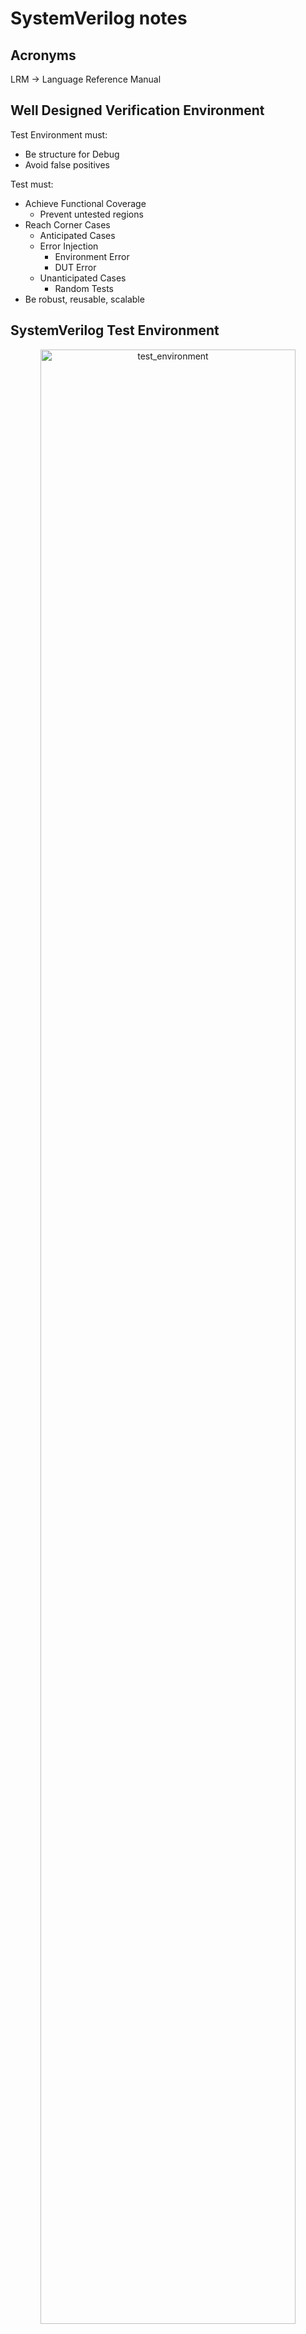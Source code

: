 # SystemVerilog notes

## Acronyms

LRM -> Language Reference Manual

## Well Designed Verification Environment

Test Environment must:

- Be structure for Debug
- Avoid false positives

Test must:

- Achieve Functional Coverage
  - Prevent untested regions
- Reach Corner Cases
  - Anticipated Cases
  - Error Injection
    - Environment Error
    - DUT Error
  - Unanticipated Cases
    - Random Tests
- Be robust, reusable, scalable

## SystemVerilog Test Environment

<div style="text-align: center;">
  <img src="img/test_environment.svg" alt="test_environment" width=90%"/>
</div>

## SystemVerilog - Key Features

SystemVerilog introduces two new design units

- The `program` block (**NOT RECOMMENDED TO USE**)
  - Use `module` instead
  - Is where you develop testbench code
  - Is entry point for testbench execution
- The `interface`
  - Is mechanism to connect testbench to DUT
  - Is a named bundle of wires
  - Can be passed just like a port in a port list
  
SystemVerilog testbenches uses Object Oriented Programming (OOP)

- Uses `class` definition

## Program Block - Encapsulate Test Code

The `program` block provides

- Entry point to test execution
- Scope for program-wide data and routines
- Race-free iteration between testbench and design

Develop test code in `program` code

- Can also use a `module` block

```verilog
program automatic test(router_if.TB vif);
  initial begin
    run();
  end
  
  task run();
  ...
  endtask : run
endprogram : test
```

## Interface - Encapsulate Connectivity

An `interface` encapsulates the communication between DUT and testbench including

- Connectivity (signals) - name bundle of wires
  - One or more bundles to connect modules and tests
  - Can be reused for different tests and devices
- Directional information (`modports`)
- Timing (`clocking` blocks)
- Functionality (`task`, `function`, assertions, `initial/always` blocks)

Solves many problem with traditional connections

- Port list for he connections are compact
- Easy to add new connections
- Opportunity to pass DUT connections throughout the testbench (virtual interfaces)

## Comparing SystemVerilog Containers

| `module`           | `interface`        | `program`     | `class`       |
| ------------------ | ------------------ | ------------- | ------------- |
| modules intance    |                    |               |               |
| interface instance | interface instance |               |               |
| `clocking`         | `clocking`         | `clocking`    |               |
| `class`            | `class`            | `class`       | `class`       |
| object             | object             | object        | object        |
| `reg (logic)`      | `reg (logic)`      | `reg (logic)` | `reg (logic)` |
| variable           | variable           | variable      | variable      |
| `wire`             | `wire`             | `wire`        |               |
| `assign`           | `assign`           | `assign`      |               |
| `initial/always`   | `initial/always`   | `initial`     |               |
| `task`             | `task`             | `task`        | `task`        |
| `function`         | `function`         | `function`    | `function`    |

## Interface - An Example

The RTL code is connected with bundled signals

```verilog
module test(simple_bus sb);
...
endmodule
```

```verilog
module cpu(simple_bus sb);
...
endmodule
```

```verilog
interface simple_bus();
  logic req, gnt;
  logic [7:0] addr;
  wire  [7:0] data;
  logic [7:0] mode;
  logic start, rdy;
endinterface
```

```verilog
module top;
  logic clk = 0;
  always begin
    #10 clk = !clk;
    simple_bus sb(clk);
    test t1(sb);
    cpu c1(sb);
  end
endmodule
```

## Synchronous Timing: `clocking` Blocks

Are just for testbench

- Emulates the launch and captures flops at IO of DUT

Create explicit synchronous timing domains

- All signals driven or sampled at clocking event
  - By default all interface signals are asynchronous
- Interaction between testbench and DUT ideally happens only at clock edges (cycle-based)

Specify signal direction

- Outputs can not be sampled
- Input signals cannot be driven

Multiple clocking blocks supported

- Active driver
- Reactive driver
- Monitor

```verilog
clocking cb @(posedge clock);
  default input #1ns output #1ns;
  output reset_n;
  output din;
  output frame_n;
  output valid_n;
  input  dout;
  input  valido_n;
  input  busy_n;
  input  frameo_n;
endclocking : cb
```

## Signal Direction Using `modport`

Enforce signal access and direction with `modport`

```verilog
interface router_if (input logic clock);
  logic         reset_n;
  ...
  logic [15:0]  frameo_n;

  clocking cb @(posedge clock);
    default input #1ns output #1ns;
    output reset_n;
    ...
    input  frameo_n;
  endclocking : cb

  modport DUT(input reset_n, input din, output dout, ...);
  modport TB(clocking cb, output reset_n);
endinterface: router_if
```

```verilog
module test (router_if.TB vif);
  initial begin
    vif.reset_n = 'd0;
    vif.cb.frame_n <= '1;
    vif.cb.valid_n <= '1;
  end
endmodule : test
```

```verilog
module router (router_if.DUT vif, input logic clock);
...
endmodule : router
```

## A complete `interface`

```verilog
interface router_if (input logic clock);
  // Named bundle of asynchronous signals
  logic         reset_n;
  logic [15:0]  din;
  logic [15:0]  frame_n;
  logic [15:0]  valid_n;
  logic [15:0]  dout;
  logic [15:0]  valido_n;
  logic [15:0]  busy_n;
  logic [15:0]  frameo_n;

  // Create synchronous behavior by placing into `clocking` block
  clocking cb @(posedge clock);
    default input #1ns output #1ns;  // Sample and drive skews
    output reset_n;
    output din;
    output frame_n;
    output valid_n;
    input  dout;
    input  valido_n;
    input  busy_n;
    input  frameo_n;
  endclocking : cb

  // Defines access and direction with modport
  modport TB(clocking cb, output reset_n);  // Synchronous and Asynchronous behavior
endinterface: router_if
```

## Driving and Samplign DUT Signals

DUT signals are driven in the device driver

DUT signals are sampled in the device monitor

## SystemVerilog Testbench Timing

Clocking clock emulates synchronous drives and samples

- Driving and sampling events occur at clocking event

<div style="text-align: center;">
  <img src="img/systemverilog_timing.svg" alt="systemverilog_timing" width=90%"/>
</div>

$$
\begin{array}{lll}
\text{Sample} & = & t_{0} - \text{Input Skew} \\
\text{Drive}  & = & t_{0} + \text{Output Skew}
\end{array}
$$

## Input and Output Skews

<div style="text-align: center;">
  <img src="img/sv_skew.svg" alt="sv_skew" width=90%"/>
</div>

Output Skew is the `clk2q` delay of the launch flop for the DUT input

- Defaults to `#0`

Input Skew is the `setup` time of the capture flop for the DUT output

- Defaults to `#1step` - preponed region of simulation step

## SystemVerilog Scheduling

Each time slot is divided into 5 major regions

- `Preponed` Sample signal before any changed (`1#step`)
- `Active`   Design simulation (`modules`), including NBA (Non-Blocking Assignments)
- `Observed` Assertions evaluated after design executes
- `Reactive` Testbench activity (`program`)
- `Postponed` Read only phase

| Region      | Activity   |
| ----------- | ---------- |
| `Preponed`  | sample     |
| `Active`    | design     |
| `Observed`  | assertions |
| `Reactive`  | testbench  |
| `Postponed` | `$monitor` |

## Synchronous Drive Statements

```verilog
interface.cb.signal <= <values|expression>;
```

Drive must be non-blocking

Driving of input signals is not allowed

Example:

```verilog
vif.cb.din[3] <= var_a;
```

## Sampling Synchronous Signals

```verilog
variable = interface.cb.signal;
```

Variable is assigned the sampled value

- Value that the clocking clock sampled at the most recent clocking event

Avoid non-blocking assignment

Sampling of output signal is not allowed

Example:

```verilog
data[i] = vif.cb.dout[7];
```

## Using Interface in Program

```verilog
// Pass modport as port list
program automatic test(router_if.TB vif);
  initial begin
    reset();
  end
  
  task reset();
    vif.reset_n = 1'b0;          // Asynchronous signals are driven without reference to clocking block
    vif.cb.frame_n <= 16'hffff;  // Synchronous signals are referenced via clocking block
    vif.cb.valid_n <= ~('b0);
    repeat(2) @(vif.cb);
    vif.cb.reset_n <= 1'b1;
    repeat(15) @(vif.cb);        // Advance clock cycles via clocking block
  endtask

endprogram: test
```

## Complete Top-Level Harness

Instantiate test program and interface in harness file

```verilog
// Legacy DUT (wires)
module router(
  reset_n, din, frame_n, valid_n, dout,
  valido_n, busy_n, frameo_n
);
...
endmodule
```

```verilog
module router_test_top;
  parameter simulation_cycle = 100;
  bit SystemClock;

  // Instantiate interface
  router_if vif(SystemClock);    // Connect SystemCLock to interface block
  
  // Instantiate test program
  test router_test(vif)

  // Instantiate DUT using interface connection
  router dut(
    .reset_n   (vif.reset_n),
    .din       (vif.din),
    .frame_n   (vif.frame_n),
    .valid_n   (vif.valid_n),
    .dout      (vif.dout),
    .valido_n  (vif.valido_n),
    .busy_n    (vif.busy_n),
    .frameo_n  (vif.frameo_n)
  );
  
endmodule
```

## Compile RTL and Simulate with VCS

Compile HDL code: (generate `simv` simulation binary)

```plain
top_test.sv    // Test code
router_if.sv   // Interface
tb.sv          // Harness
router.sv      // RTL
```

This is the basic way to compile and simulate:

```plain
vcs -sverilog -debug_access+all tb.sv test.sv router_if.sv router.v
```

```plain
./simv
```

But it is recommended to use a Makefile instead:

```makefile
ROOT_DIR := $(CURDIR)
CUR_DATE := $(shell date +%Y-%m-%d_%H-%M-%S)
RUN_DIR := $(CURDIR)/work

SEED ?= 1
PLUS ?=

RTL_PATH = $(abspath $(ROOT_DIR)/../rtl)
RTL_FILES = $(RTL_PATH)/router.v
SVE = -F $(ROOT_DIR)/sve.f
FILES = $(RTL_FILES) $(SVE)

VCS = vcs -full64 -sverilog \
   -lca -debug_access+all -kdb +vcs+vcdpluson \
   -timescale=1ns/100ps $(FILES) -l comp.log \
   -top tb

SIM_OPTS = -l simv.log \
            +$(PLUS)

.PHONY: compile clean help

all: help

compile: 
 @mkdir -p $(RUN_DIR)/sim
 cd $(RUN_DIR)/sim && $(VCS)

sim: 
 cd $(RUN_DIR)/sim && ./simv +ntb_random_seed=${SEED} $(SIM_OPTS)

random: 
 cd $(RUN_DIR)/sim && ./simv +ntb_random_seed_automatic $(SIM_OPTS)

verdi:
 cd $(RUN_DIR)/sim && verdi -dbdir ./simv.daidir -ssf ./novas.fsdb -nologo &

clean:
 rm -rf $(RUN_DIR)

help: 
 @echo ""
 @echo "=================================================================="
 @echo ""
 @echo "---------------------------- Targets -----------------------------"
 @echo " compile             : Runs compilation"
 @echo " sim                 : Runs simulation with default seed"
 @echo " random              : Runs simulation with random seed"
 @echo " clean               : Delete work/ directory"
 @echo "=================================================================="
 @echo ""
 @echo "--------------------------- Variables ----------------------------"
 @echo "  SEED                : Random seed used, must be an integer > 0"
 @echo "  PLUS                : Add extra flags in simv command"
 @echo ""
```

`sve.f` (Simulation Verification Environment) files

```plain
+incdir+tests
+incdir+tb
+incdir+sv
sv/router_if.sv
test/top_test.sv
tb/tb.sv
```

For more information about all the flags refer to [VCS/SIMV docs](vcs_simv_docs.md).

## SystemVerilog Run-Time Options

Pass values form simulation command line using `+argument`

Retrieve `+argument` value with `$value$plusargs()`

```verilog
initial begin : proc_user_args
  int value;
  if ($value$plusargs("custom=%d", value)) begin
    $display("The value is: %2d", value);
  end else begin
    $display("Using default seed");
  end
end : proc_user_args
```

```plain
./simv +custom=10
```

Create your own argument options for simulation control and debug

## SystemVerilog Testbench Code Structure: `module`

Test code can be embedded inside `module` block

- `module` is instantiated in the top-level harness file

```verilog
// Compile unit scope variables
`include <files>
module name(interface);
  `include <files>
  // Program global scope variables
  initial begin
  // Local scope variables
  // Top-level test code
  end
  
  task task_name(...);
  // task local scope variables
  // task code
  endtask
endmodule
```

```verilog
module test(...);
  initial begin
    $fsdbDumpvars;
    reset();
  end
  task reset(...);
  ...
  endtask
endmodule
```

```verilog
module tb;
  router_if vif(SystemClock);
  test top_test(vif);
  router dut (...);
endmodule
```

## Lexical Convention

Same as Verilog

- Case sensitive identifiers (names)
- White spaces are ignored except within strings
- Comments
  - Single line `//`
  - Multi line `/* */`

Number format

```plain
<size>'<base><number>
```

```plain
'b  (binary)        :[01xXzZ]
'd  (decimal)       :[0123456789]
'o  (octal)         :[01234567xXzZ]
'H  (HEXADECIMAL)   :[0123456789ABCDEEFABCDEEFxXzZ]
```

Can be padded with `_` (underscore) for readability

```plain
16'b_1100_1011_1010_0010
32'h_beef_cafe
```

## Data types

A datatype is a set of values (2-state or 4-state) that can be used to declare data objects or to define user-defined data types
The Verilog data types have 4-state values: (`0`, `1`, `Z`, `X`).

SystemVerilog adds 2-state value types based on bit:

- Has values 0 and 1 only.
- Direct replacements for reg, logic or integer.
- Greater efficiency at higher-abstraction level modeling (RTL).
- You can add the `unsigned` keyword after as a modifier.

| Type       | Description                     | Sign             |
| ---------- | ------------------------------- | ---------------- |
| `bit`      | Single bit, Scalable to vector  | Default unsigned |
| `byte`     | 8-bit vector or ASCII character | Default signed   |
| `shortint` | 16-bit vector                   | Default signed   |
| `int`      | 32-bit vector                   | Default signed   |
| `longint`  | 64-bit vector                   | Default signed   |

The keyword `logic` defines that the variable or net is a 4-state data type.

## 2-State (1|0) Data Types (1/3)

```plain
bit [msb:lsb] var_name [=initial_value]
```

Better compiler optimizations for better performance

Variable initialized to `'0` if `initial_value` is not specified

- `'0` is unsized literal, it will expand the variable name to the number of bits automatically

Assigned `0` for `x` or `z` value assignments

- Sized as specified
- Defaults to `unsigned`

```verilog
bit flag;
bit[15:0] sample, temp = 16'hdeed;
bit[7:0] a = 8'b1;         //  8'b0000_0001
bit[7:0] b =  'b1;         //  8'b0000_0001
bit[7:0] c =  '1;          //  8'b1111_1111
bit[32:0] signed ref_data = -155;
```

## 2-State (1|0) Data Types (2/3)

```plain
2-state-type variable_name [=initial_value];
```

Sized integral 2-state data types:

- `byte`     - 8-bit signed data type
- `shortint` - 16-bit signed data type
- `int`      - 32-bit signed data type
- `longint`  - 64-bit signed data type

```verilog
shortint temp = 256;
int sample, ref_data = -9876;
longint a, b;
longint unsigned testdata;
```

## 2-State (1|0) Data Types (3/3)

Real 2-state data types:

- `real`      - Equivalent to `double` in C
- `shortreal` - Equivalent to `float` in C
- `realtime`
  - 64-bit real variable for use with `$realtime`
  - Can be used interchangeably with `$real` variables

```verilog
real alpha = 100.3, cov_result;
realtime t64;
t64 = $realtime;
cov_result = $get_coverage();
if (cov_result == 100.0) begin
...
end
```

## 4-State (1|0|X|Z) Data Types (1/2)

```plain
reg | logic [msb:lsb] variable_name [=initial_value]
```

Variables must be 4-state to emulate correct hardware behavior in simulation

- `reg` and `logic` are synonyms
- Used to drive/store DUT interface signals in testbench
- Initialized to `'x` if initial_value is not specified
  - `'x` in unsized literal
- Can be used in continuous assignment (single drive only), unlike `reg`
- Can be used as outputs of modules
- Defaults to `unsigned`

```verilog
logic[15:0] sample = '1, ref_data = 'x;
assign sample = vif.cb.dout;
```

## 4-State (1|0|X|Z) Data Types (2/2)

Sized 4-state data types

```verilog
integer variable_name [=initial_value]
```

- 32-bit signed data type

```verilog
time variable_name [=initial_value]
```

- 64-bit unsigned data type

```verilog
integer a = -100, b;
time current_time;
b = -a;
current_time = $time;
if (current_time > 100ms)
```

You can use time units in SystemVerilog

## String Data Type

```verilog
string variable_name [=initial_value]
```

Default to empty string `""`

Can be created with `$sformatf()` system function

Built-in operator and methods:

- `==`, `!=`, `compare()`, and `icompare()`
- `itoa()`, `atoi()`, `atohex`, `toupper()`, `tolower()`, etc
- `len()`, `getc()`, `putc()`, `substr()`
- See SystemVerilog LRM for more

```verilog
string name, s = "Now is the time";
for (int i=0; i<4; i++) begin
  name = $sformatf("string%0d", i);
  $display("%s, upper: %s", name, name.toupper());
end
s.put(s.len()-1, s.getc(5))
$display(s.substr(s.len()-4, s.len()-1))
```

`sformat`: This function formats a string and stores the result in a pre-existing string variable. It returns an integer indicating the number of characters written. You must pass the string variable as the first argument.

```verilog
string formatted_str;
int len = sformat(formatted_str, "Value: %0d", 42);
```

`sformatf`: This function works like sprintf in C. It formats a string and returns the result directly as a string without needing a pre-existing variable.

```verilog
string formatted_str = sformatf("Value: %0d", 42);
```

## Enumerated Data Types

Define enumerated type

```verilog
typedef enum [data_type] {named constants} enumtype;
```

Declare enum variables

```verilog
enumtype var_name [=initial_value];
```

- Data type default to `int`
- Variable initialized to `'0` if `initial_value` is not specified (`x` for a 4 state data_type)
- `enum` can be displayed as ASCII or value

```verilog
typedef enum bit[2:0] {IDLE=1, TEST, START} state_e;
state_e current, next = IDLE;
$display("current = %0d, next = %s", current, next);
$display("next = %p", next);
```

## Data Arrays - Fixed-size Arrays (1/4)

```verilog
type array_name[size] = [=initial_value];
```

```verilog
interger numbers[5];                       // arrays of 5 integers, indexed 0 - 4
int b[2] = '{3,7};                         // b[0] = 3, b[1] = 7

bit[31:0] c[2][3] = '{{3,7,1},{5,1,9}};    // Multidimensional
byte d[7][2] = '{default:-1};              // all elements set = -1

bit[31:0] a[2][3] = c;                     // array copy - types and sizes must be same
for (int i=0; i<$dimensions(a), i++) begin
  $display($size(a, i+1));                 // 2 3 32
end
```

`$size` returns size of particular dimension

`$dimensions` returns number of dimensions

## Data Arrays - Dynamic Arrays (2/4)

```verilog
type array_name[size] = [=initial_value];
```

Array size allocated at runtime with constructor

```verilog
logic[7:0] ID[], array1[] = new[16];
logic[7:0] data_array[], mdim[][];

ID = new[100];                     // allocate memory

data_array = new[ID.size()] (ID);  // copy types must match, constructor and copy
data_array = ID                    // Just copy

ID = new[ID.size() * 2] (ID);      // double the size of ID
ID = data_array;                   // ID resized to match data_array
data_array.delete();               // de-allocate memory
```

## Data Arrays - Queues (3/4)

```verilog
type array_name[$[:bound]] = [=initial_value];
```

You do not have to specify the size

Array memory allocated and de-allocated at runtime with

- `push_back()`, `push_front()`, `intert()`
- `pop_back()`, `pop_front()`, `delete()`

Can not be allocated with `new[]`

- `bit[7:0] ID[$] = new[16];  // Compilation error`

Index `0` refers to lower (first) index in queue

Index `$` refers to upper (last) index in queue

Can be operated on as an array, FIFO or stack

Optional bound in declaration is last index

```verilog
int j = 2;
int q[$] = {0,1,3,6};     // note no '
int b[$] = {4,5};         // note no '
q.insert(2,j);            // {0,1,2,3,6}
q.insert(4, b);           // {0,1,2,3,4,5,6}
q.delete(1);              // (0,2,3,4,5,6}
q.push_front(7);          // (7,0,2,3,4,5,6} 
j = q.pop_back();         // (7,0,2,3,4,5}   j = 6
q.push_back(8);           // {17,0,2,3,4,5,8} 
$display(q.size());       // 7
$display("%p", q);        // '{17,0,2,3,4,5,8}
q.delete();               // delete all elements
$display(q.size());       // 0
```

## Data Arrays - Associative Arrays (4/4)

```verilog
type array_name[index_type];   // indexed by specific type
```

Similar to a hash table in another languages

Index type can be any numerical, string or class type

Dynamically allocates and de-allocated

```verilog
integer ID_array[bit[15:0]];
ID_array[71] = 99;            // allocate memory
ID_array.detele(71);          // de-allocate one element
ID_array.detele();            // de-allocate all elements
```

Array can be traversed with

- `first()`, `next()`, `prev()`, `last()`

Number of allocated elements can be determined with call to `num()`

Existence of a valid index can be determined with call to `exits()`

```verilog
byte opcode [string], t[int], a[int]; int index;

opcode["ADD"] = -8;                             // create index "ADD" memory
for(int i=0; i<10; i++) begin
  t[1<<i] = i;                                  // create 10 array elements
end

a = t;                                          // array copy

$display ("num of elements in t is: 80d", t.num());

// process each element
if (t.first (index)) begin                      // locate first valid index
  $display("t[%0d] = %0d", index, t[index]);
  while(t.next(index)) begin                    // locate next valid index
    $display("t[%0d] = %0d", index, t[index]);
  end
end  // better to use `foreach` loop
```

## Array Loop Support and Reduction Operator

Loop: `foreach`

Support all array types

```verilog
int data[] = '{1,2,3,4,5,6,7}, qd[$][];
qd.push_back(data);
foreach(data[i]) begin
  $display("data[%0d] = %0d", i, data[i]);
end
// foreach(qd[i,j])  // to loop through 2-dimensional array
```

Reduction operators

```verilog
$display("sum of array content = %0d", data.sum());
$display("product value is %0d", data.product());
$display("and'ed value is = %0d", data.and());
$display("or'ed value is = %0d", data.or());
$display("xor'ed value is = %0d", data.xor());
```

## Array Methods (1/4)

```verilog
function array_type[$] array.find() with (expression)
```

- Finds all the elements satisfying the `with` expression
- Matching elements are returned as a queue

```verilog
function int_or_index_type[$] array.find_index() with (expression)
```

- Finds all indices satisfying the `with` expression
- Matching indices are returned as a queue

`item` references the array element during search

Empty queue is returned when match fails

## Array Methods (2/4)

Example: `find()` and `find_index()`

```verilog
module test;
  bit[7:0] SQ_array[$] = {2,1,8,3,5};
  bit[7:0] SQ[$];
  int idx[$];

  initial begin
    SQ = SQ_array.find() with ( item > 3 );            // item is default iterator variable
                                                       // SQ[$] contains 8,5
    idx = SQ_array.find_index(addr) with ( addr > 3 ); // addr is user defined iterator variable
                                                       // idx[$] contains 2,4
  end
endmodule
```

## Array Methods (3/4)

```verilog
function array_type[$] array.find_first() with ([expr]|1)
```

- First index satisfying the `with` expression is returned in `array_type[0]`

```verilog
function int_or_index_type[$] array.find_first_index() with ([expr]|1)
```

- First index satisfying the `with` expression is returned in `int_or_index_type[0]`

Always returns a queue of one or zero elements

- Empty queue is returned when match fails

If `with` expression is 1, first element or index is returned

`with` is mandatory for both methods

- `item` in expression references array element during search

## Array Methods (4/4)

Example: `find_first()` and `find_first_index()`

```verilog
module test;
  int array[] = new[5];
  int idx[$], val[$], dyn_2d[][], mixed_2d[$][];
  
  initial begin
    foreach(array[i]) begin
      array[i] = 4 - 1;
      val = array.find_first() with (item > 3);         // val[0] == 4
      idx = array.find_first_index() with (item < 0);   // idx == {}
    end
  end
endmodule
```

More array methods available - check LRM

## Data Arrays - Out-of-Bounds Access

Multiple dimensions are supported for all unpacked array types

- Can be heterogenous
  - eg. `int data[][]`, `bit[3:0] q_aa[$][string]`

For all unpacked array types - in their first (lowest) dimension

- Out-of-bounds write is ignored except for

```verilog
int addr[$:4] = {0,1,2,3,4}; addr.push_back(10); addr[0] = addr[5];
```

- Associative arrays (which cannot be bounded)
- Bounded queues - warning issued for out-of-bound write
- Out-of-bound read returns `'0` for 2-state, `'x` for 4-state arrays

## Array Summary

| Type        | Memory                                             | Index     | Example (performance)         |
| ----------- | -------------------------------------------------- | --------- | ----------------------------- |
| Fixed Size  | Allocated at compile time, unchangeable afterwards | Numerical | `int addr[5];     (fast)`     |
| Dynamic     | Allocated at run time, changeable at run-time      | Numerical | `logic flags[];   (fast)`     |
| Queue       | Push/pop/copy at run-time to change size           | Numerical | `int in_use[$];   (fast)`     |
| Associative | Write at run-time to allocate memory               | Typed*    | `state d[string]; (moderate)` |

> Note: The index of associative arrays should always be typed

Standard array - All memory elements allocated, even if unused

Associative array - Unused elementes do not use memory

## `struct` - Data Structure

Defines a wrapper for a set of variables

- Similar to C `struct` of VHDL `record`

- Integral variables can be attributed for randomization using `rand` or `randc`

```verilog
typedef struct {
  data_type variable0;
  data_type variable1;
} struct_type;
```

```verilog
typedef struct {
  rand int my_int;
  real my_real;             // Can not randomize `real` variables
} my_struct;

my_struct var0, var1;
var0 = {32, 100.2};
var1 = {default:0};        // Both fields set to 0
var1.my_int = var0.my_int;
```

## `union` - Data Union

Overloading variable definition similar to C `union`

- `packed` and unpacked unions supported in VCS
  - All members of packed must be of same size unless `tagged`
  - VCS can not randomize unions

`union packed`

```verilog
typedef union packed {
  data_type variable0;
  data_type variable1;
} union_type;
```

Example:

```verilog
typedef union packed {
  int my_int;              // All members must have same size
  bit [2][15:0] my_val;
} my_union;

my_union var1, var1;
var0.my_int = 32;
var1.my_val = 100;
var1.my_int = var0.my_int; // Different view of same data
```

`union tagged packed`

```verilog
union tagged packed {
  data_type0 variable0;
  data_type1 variable1;
} union_variable;
```

Example:

```verilog
union tagged packed {
  int my_i;
  bit my_r;                  // tagged union members may have different size
} my_var0, my_var1;

my_var0.my_i = 32;
my_var1.my_r = '1;
my_var1.my_i = my_var0.my_i; // Wrong
```

For union tagged packed once you have use one variable you can not use the other.

## System Functions: Randomization

`$urandom`: Return a 32-bit unsigned random number

- Initial seed can be set with run-time switch: `+ntb_random _seed=seed_value`
- Object/Thread/Scope level seed can be set with `srandom(seed)`
- `$random` Verilog function gives poor distribution and repetability (**DO NOT USE**)

`urandom_range(max, [min])`: Return a 32-bit unsigned ranfom number in specified range

- `min` is 0 if not specified

`randcase`: Select a weighted executable statement

```verilog
randcase
  10 : f1();
  20 : f2();                 // f2() is twice as likely to be executed as f1()
  50 : x = 100;
  30 : randcase ... endcase; // randcase can be nested
endcase
```

## User Defined Types and Type Cast

Use `typedef` to create an alias for another type

```verilog
typedef bit[31:0] uint;
typedef bit[5:0]  bsix_t;   // Define a new type
bsix_t my_var;              // Create 6-bit variable
```

Use `<type>'(value|variable)` to convert data types (static cast - checks done at compile-time)

```verilog
bit[7:0]  payload[];
// int is a sindned type. Use cara when randomizing
int temp = $urandom();                     // temp can be negative
payload = new[(temp % 3) + 2];             // (temp % 3) can be -2
payload = new[(uint'(temp) % 3) = 2];      // temp cast to uint
payload = new[(unsigned'(temp) % 3) = 2];  // can also cast to unsigned
```

## Operators

| Operator    | Description              |
| ----------- | ------------------------ |
| `+ - * /`   | arithmetic               |
| `%`         | modulus div ision        |
| `++ --`     | increment, decrement     |
| `> >= < <=` | relational               |
| `!`         | logical negation         |
| `&&`        | logical and              |
| `\|\|`      | logicar or               |
| `==`        | logical equiality        |
| `!=`        | logical inequality       |
| `===`       | case equality            |
| `!==`       | case inequality          |
| `==?`       | wildcard case equality   |
| `!=?`       | wildcard case inequality |
| `<<`        | logical shift left       |
| `>>`        | logical shift right      |
| `<<<`       | arithmetic shift left    |
| `>>>`       | arithmetic shift right   |
| `~`         | bitwise negation         |
| `&`         | bitwise and              |
| `&~`        | bitwise nand             |
| `\|~`       | bitwise nor              |
| `\|`        | bitwise inclusive or     |
| `^`         | bitwise exclusive or     |
| `^~`        | bitwise exclusive nor    |
| `{}`        | concatenation            |
| `&`         | unary and                |
| `~&`        | unary nand               |
| `\|`        | unary or                 |
| `~\|`       | unary nor                |
| `^`         | unary exlusive           |
| `~^`        | unary exlusive nor       |
| `?:`        | conditional (ternary)    |
| `inside`    | set membership           |
| `iff`       | qualifier                |

Assignment:

```verilog
= += -+ *= /= %= <<= >>= <<<= >>>= &= |= ^= ~&= ~|= ~^=
```

## `inside` Operator

Use `inside` operator to find an expression within a set of values

```verilog
bit[31:0] smpl, r1, r2; int golden[$] = {3,4,5};
if (smpl inside {r1, r2}) ...           // (smpl == r1 || smpl == r2)
if (smpl inside {[r1, r2]}) ...         // (smpl inside range r1 to r2)
if (result inside {1, 2, golden}) ...   // sample as {1,2,3,4,5 }
```

`inside` operator uses

- `==` operator on non-integral expressions
- `==?` on integral expression
  - `x` and `z` are ignored in set of values
  - wildcard (`?`) preferred instead of `x` and `z`

Example:

```verilog
if (result inside {3b'1?1, 3'b00?} ) // {3'b101, 3'b111, 3'b000, 3'b001}
```

## `iff` Operator

Use `iff` operator to qualify

- event controls
  - `@(vif.cb iff(vif.cb.frame[prt_id]) !== 0)`
- property execution
- coverage elements
  - cover points
  - bin of cover points
  - cross coverage
  - cross coverage bins
  
## Know Your Operators

What is printed to console with following code?

```verilog
logic[3:0] sample, ref_data;
sample = dut.cb.dout[3:0];
if (sample != ref_data) begin
  $display("Error!");
end else begin
  $display("Pass!");
end
```

- When `sample = 4'b1011 & ref_data = 4'b1010`
- When `sample = 4'b101x & ref_data = 4'b1010`
- When `sample = 4'b101x & ref_data = 4'b101x`

Avoid false positives by checking for pass condition

```verilog
sample = dut.cb.dout[3:0];
if (sample == ref_data) begin
  $display("Pass!");
end else begin
  $display("Error!");
end
```

## Sequential Flow Control

Conditionals

- `if (x == 7) a = 7; else a = 8;`
- `a = (x == y) ? 7 : 8;`
- `assert(true condition);`
- `case(expr) 0: ...; 1: ...; default: ...; endcase`

Loops

- `repeat(expr) begin ... end`
- `for(expr; expr; expr;) begin ... end`
- `forarch(array[index]) begin  ... end`
- `forever begin ... end`
- `while(expr) begin ... end`
- `do begin ... end while (expr);`
- `break` to terminate loop
- `continue` to terminate current loop iteration

## Subroutines (`task` and `function`)

Tasks can block

Functions can not block

Subroutine lifetime

- Default to `static` in `program`, `module`, `package`, `interface`
- Default to `automatic` in `class`
- Can be made `automatic`

Subroutine variables

- Default to subroutine scope and lifetime
- Can be made `automatic` or `static`

```verilog
task print_sum(ref int a[], intput int start = 0);   // Pass by value, Default value
  automatic int sum = 0;
  for (int j = start; j < a.size(); j++>) begin
    sum += a[j];
  end
  $display("Sum of array is %0d", sum);
endtask // task does not return value

print_sum(my_array)
```

```verilog
function automatic int factorial(int n);   // Pass by value
  static int shared_value = 0;
  if (n < 2) begin
    return 1;
  end else begin
    return (n * factorial(n-1) );
  end
endfunction // function return value

result = factorial(my_val);
```

Tasks are `static` by default, while functions are `automatic` by default.

The qualifier goes on the right of the `task` of `function` keyword.




## Subroutine Argument Binding and Skipping

Argument can be bounde (passed) to the subroutine by

- Position
- Name

Arguments can be skipped if they have default values

```verilog
module test;
  task tally(ref byte a[], input logic[15:0], b, c = 0, u, v);
  ...
  endtask

  initial begin
    logic[15:0] B = 100, C = 0, D = 0, E = 0;
    byte A[] = {1,3,5,8,13};                     // Skipped arguments use default value
    tally(A, B, ,D, E);                          // Arguments passed by position
    tally(.c(C), .b(B), .a(A), .u(D), .v(E) );   // Arguments passed by name
  end
endmodule
```

## Subroutine Arguments

Type and direction are both sticky

- Any following arguments default to that type and direction

| Direction   | Effect                                                                                                                                            |
| ----------- | ------------------------------------------------------------------------------------------------------------------------------------------------- |
| `input`     | copy value in at beginning - default                                                                                                              |
| `output`    | copy value out at end                                                                                                                             |
| `inout`     | copy in at beginning and copy out at return                                                                                                       |
| `ref`       | pass by reference, makes argument variable the same as the calling variable. Change to argument variable will change calling variable immediately |
| `const ref` | pass by reference but read only. Saves time and memory for passing arrays to task and functions                                                   |

Default direction is `input`, default type is `logic`

```verilog
task T3(a, b, output bit [15:0], u, v, const ref byte c[]);
// Default direction is input, default type is logic
// a, b: input logic
// u, v: output bit [15:0]
// Read-only pass via reference
```

## Output Mechanism in Tasks

`tasks` in SystemVerilog do not "return" values in the same way functions do. However, tasks can modify the variables passed to them through `output`, `inout`, or `ref` arguments, which allows the caller to receive values after the task completes.

The difference lies in how tasks and functions are designed:

- Functions return a single value and are used in expressions (e.g., `y = f(x)`).
- Tasks do not return values directly, but can modify the arguments passed to them, including multiple variables, through their `output` or `inout` arguments.

When using `output` the `task` does not "return" a value per se, but it a assigns a value to the argument. This assignment is simulat to how variables are modified by reference.

```verilog
module tb;
   int x = 10;
   int result;

   // Define a task with an output argument
   task add_one(input int a, output int b);
      b = a + 1;  // Task modifies 'b', which reflects back to the caller
   endtask

   initial begin
      // Call the task
      add_one(x, result);
      $display("Result: %0d", result);  // Displays 11
   end
endmodule
```

What Happens Here:

- The task `add_one` is called with `x` as an input (which is 10).
- The task calculates `x + 1` and assigns this value to `b`, which is an `output`.
- The caller (testbench) receives this value in the result variable.
- So, although the task doesn’t "return" a value like a function, it modifies result using the output mechanism.

Why Use output in Tasks?

You use output when:

- You want to pass a result back to the calling code without using a function (since tasks can have more than one output).
- The task is too complex to be implemented as a function, like when it requires delays (#), waits, or multiple outputs.

Differences between `output`, `inout`, and `ref`

- `output`: Used for returning a value. The value is assigned at the end of the task and passed back to the caller.
- `inout`: Used when a variable is both read and written inside the task. The argument is passed in, modified, and then passed back out.
-`ref`: Direct reference to the original variable, allowing changes inside the task to immediately affect the variable in the caller's scope.

When to Use Tasks Instead of Functions:

- Tasks allow multiple outputs.
- Tasks can perform sequential operations with delays (`#`, `@`).
- Tasks can modify external states through `output` or `inout`.

Tasks do not have a return value but instead modify arguments using the `output` direction to pass values back.

## Test for Understanding

What is the direction and data type of each argument?

```verilog

task T3(ref byte a[], logic[15:0] b, c, output u, v);
  b = c;
  foreach(a[i]) begin
    a[i] = i;
  end
endtask

initial begin
  logic[15:0] B = 100, C = 0, D = 0, E = 0;
  byte A[] = {1,3,5,8,13};
  T3(A,B,C,D,E);
  foreach(A[i]) begin
    $display(A[i]);
  end
  $display(B,C,D,E);
end
```

Output:

```plain
0
1
2
3
4
0    0    X    X
```

> Note: If the output is not assign inside the `task` it becomes `X`.

## Code block Lifetime Controls

Simulation ends when all programs/modules end

- Execution of a `program` ends when
  - All `initial` blocks in `program`/`module` reach end of code block, or `$finish` is executed

Execition of a subroutine ends when one of

- `endtask`, `endfunction` is encountered
- `return` is executed

Execution of a loop ends when one of

- `end` (of loop `begin`) is encountered
- `break` is executed

Execution of loop immediately advances to next iteration when

- `continue` is executed

## Helpful Debuggin Features

What to print for debugging?

- Use `%t` and `%m` to print the simulation time and location of call
- Indicate severity of message

```verilog
function void check();
  static int cnt = 0;
  string message;
  if (!compare(message)) begin
    // %m hierarchical path to check()
    // Indicate message severity (ERROR, DEGUB, etc.)
    // $realtime Simulation time
    $display("%m\n[ERROR]%t: %s," $realtime, message); 
    $finish;
  end
  $display("[NOTE]%t: %0d Packets passed\n" $realtime, ++cnt);
endfunction : check
```

- Use `$timeformat` to set the format to `%t`

```verilog
$timeformat( units, precision, suffix_string, minimum_field_width)
```

`$time` returns time as a 64-bit integer

`$realtime` return time as a real value

Most common timeformat is

```verilog
$timeformat(-9, 0, "ns", 10);
```

## Testbenchs Require Concurrency

Components of the testbench run concurrently

- Concurrent components run as separete threads
- The Generator and Driver are concurrent components

<div style="text-align: center;">
  <img src="img/test_env_concurrency.svg" alt="test_env_concurrency" width=90%"/>
</div>

## Concurrency in Simulator

A simulator can only execute one thread at a time in a single-core CPU

- Multiple thread waiting to execute at one simulation time point are scheduled in queues to run one-at-a-time

<div style="text-align: center;">
  <img src="img/concurrency.svg" alt="concurrency" width=90%"/>
</div>

## Creating Concurrent Threads

Concurrent threads are created in a `fork-join` block

```verilog
int a, b, c;                 // parent variables
fork
  [fork local declarations]  // visible to all child threads
  statement0;                // child thread 1
  begin                      // child thread 2
    statement1;
    statement2;              // statement1 and statement2 execute sequentially
  end
join | join_any | join_none
statement3;
```

- Statements enclose in `begin-end` in a `fork-join` block are executed sequentially as a single concurrent child thread
- No predetermined execution order for concurrent threads

## How Many Child Threads?

A: 

```verilog
fork
  begin
    recv();
  end
  begin
    send();
  end
join
```

Answer: Two child threads, one for each `begin`, `end` block

B:

```verilog
fork
  recv();
  send();
join
```

Answer: Two child threads, one each task

C:

```verilog
fork
  begin
    recv();
    send();
  end
join
```

Answer: One child threads, `recv()` and `send()` operate sequentially

D:

```verilog
fork
  begin
    begin
      recv();
      send();
    end
    check();
  end
join
```

Answer: One child threads, the outer `begin`, `end`, all tasks inside operate sequentially

## Join Options

```verilog
fork
  statement1;
  statement2;
  statement3;
join | join_any | join_none
statement4;
```

- `join`: Child threads execute and all child threads must complete before `statement4` is executed

- `join_any`: Child threads execute and one child threads must complete before `statement4` is executed. Other child threads continue to run

- `join_none`: Child threads are queued, `statement4` executes. Child threads not executed until parent thread encounter a blocking statement or completes

## Thread Execution

Once a thread executes

- It continues to execute until finished or a blocking statment is encountered
- Child threads generated by it are queued

When executing threads encounter a blocking statement

- It is queued and a queued ready thread executes

Time advances when all threads are blocked

Examples of blocking statements:

```verilog
@(vif.cb);
wait(var_a == 1);
#10;
join_any
join
```

## Thread Execution Model

One execution thread, all other threads reside on queues

- READY  - to be executed ar current simulation time
- WAIT   - blocked from execution until wait condition is met

When the executin thread is blocked, it moves to the WAIT queue

- The next READY thread then executes

Simulation time advances when all threads are in WAIT

## Thread Design (1/2)

Will this work?

```verilog
a = 0;
fork

  begin : thread_1
    while(a != 5) begin
      if($time > MAX_TIME) begin
        $finish;
      end
    end
  end

  begin : thread_2
    repeat(5) @(vif.cb);
    bus.cb.reg <= 1'b1;
    a = 5;
  end

join
```

Answer: No, because there is no blocking statement in `thread_1`

## Thread Design (2/2)

In multi-threaded programs, all threads must be finite or advance the clock!

```verilog
a = 0;
fork

  begin : thread_1
    while(a != 5) begin
      if($time > MAX_TIME) begin
        $finish;
      end else begin
        @(bus.cb);
      end
    end
  end

  begin : thread_2
    repeat(5) @(vif.cb);
    bus.cb.reg <= 1'b1;
    a = 5;
  end

join
```

## Thread vs Program Completion

```verilog
module test;
  initial begin
    for(int i = 0; i < 16; i++>) begin
      send(i);
    end
  end
  
  task send(int j);
    fork
      begin
        $display("Driving port %0d", j);
        #1ns;
      end
    join_none
  endtask : send
endmodule
```

Simulation ends at time 0, Why?

With the `fork`, `join_none`, child thread are queued, this happends 16 times, and they are expected to run at time `1ns` but because there is no blocking statement after the `for` loop then the `initial` block ends at time zero and the threads are never executed. There is nothing preventing the `initial` block from ending.

## Waiting for Child Threads to Finish

To prevent improper early termination of simulation, use `wait fork`

- Suspends parent thread until all children threads have completed execution

```verilog
module test;
  initial begin
    for(int i = 0; i < 16; i++) begin
      send(i);
    end
    wait fork;  // Blocking statement to control proper termination
  end           // of simulation
  
  task send(int j);
    fork
      begin
        $display("Driving port %0d", j);
        #1ns;
      end
    join_none
  endtask : send
endmodule
```

## Thread Execution Issues

```verilog
module test;
  initial begin
    for(int i = 0; i < 16; i++) begin
      fork
        send(i);
      join_none
    end
    wait fork;
  end

  task send(int j);
    $display("Driving port %0d", j);
    #1ns;
  endtask : send
endmodule
```

Output:

```plain
Driving port 16
Driving port 16
Driving port 16
Driving port 16
...
Driving port 16
Driving port 16
Driving port 16
```

Why?

Answer:

When the for `loop` is unrolled, all the threads are queued one after the other, but they do not execute immediately. Instead, all 16 threads are queued in the READY state. In this queue, 16 `send(i)` calls are waiting to execute, but none have started yet. Once the last thread is queued, all of them execute at the same time. However, by the time this happens, `i` has already reached 16. As a result, all the threads use the same value of `i`.

Threads scheduled for execution at current simulation time, but `i == 16` before they execute.

## Thread Execution Issues: Local Variable

Local variables once created are local to the child context

- Can copy parant variable in `fork` declarative space

```verilog
module test;
  initial begin
    for(int i = 0; i < 16; i++) begin
      fork
        int index = i;   // local fork variable
        send(index);
      join_none
    end
    wait fork;
  end

  task send(int j);
    $display("Driving port %0d", j);
    #1ns;
  endtask : send
endmodule
```

Output:

```plain
Driving port 0
Driving port 1
Driving port 2
...
Driving port 15
```

Variables are created in the declarative space of each `fork`, `join_none`

## Implement Watch-Dog Timer with `join_any`

Typically used in conjunction with `disable fork`

```verilog
task recv();
  fork
    begin : frameo_n_neg
      wait(vif.cb.frameo_n[7] !== 1'b0);
      @(vif.cb iff(vif.cb.frameo_n[7] === 1'b0) );
    end
    begin : timer
      repeat(1000) @(vif.cb);
      $display("Timed out!");
      $finish;
    end
  join_any
  disable fork;  // Kills all child threads!
  get_payload();
endtask
```

<div style="text-align: center;">
  <img src="img/watchdog.svg" alt="watchdog" width=90%"/>
</div>

## Avoid `disable fork` problems

Use enclosing `fork join` to localize `disable fork`

```verilog
task recv();
  fork begin // enclosing fork-join
    fork
      begin : frameo_n_neg
        wait(vif.cb.frameo_n[7] !== 1'b0);
        @(vif.cb iff(vif.cb.frameo_n[7] === 1'b0) );
      end

      begin : timer
        repeat(1000) @(vif.cb);
        $display("Timed out!");
        $finish;
      end
    join_any

    disable fork;  // Kills all child threads
  end join
  get_payload();
endtask
```

One thing you have to be aware is that `disable fork` works differently for `forks` issued inside classes vs outside classes.

The rule for `disable fork` is that it is going to disable all child processes including any child processes that where created by the original caller.

So if this task was called from another place where they were others threads running we are going to dissable those threads as well. The solution is to put a `fork join` around the entire task.

So now the `disable fork` will only work within this two threads and not any threads outside of this.


## Operators and system task and functions

| Type           | Description                                                    |
| -------------- | -------------------------------------------------------------- |
| `$isunknown()` | Returns 1 if any bit of the expression is X or Z               |
| `$clog2()`     | Computes the ceiling of the logarithm base 2 of a given valueZ |


